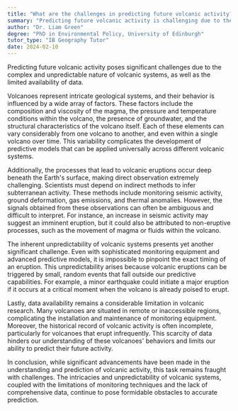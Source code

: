 ```yaml
---
title: "What are the challenges in predicting future volcanic activity?"
summary: "Predicting future volcanic activity is challenging due to the complex, unpredictable nature of volcanic systems and limited data availability."
author: "Dr. Liam Green"
degree: "PhD in Environmental Policy, University of Edinburgh"
tutor_type: "IB Geography Tutor"
date: 2024-02-10
---
```


Predicting future volcanic activity poses significant challenges due to the complex and unpredictable nature of volcanic systems, as well as the limited availability of data.

Volcanoes represent intricate geological systems, and their behavior is influenced by a wide array of factors. These factors include the composition and viscosity of the magma, the pressure and temperature conditions within the volcano, the presence of groundwater, and the structural characteristics of the volcano itself. Each of these elements can vary considerably from one volcano to another, and even within a single volcano over time. This variability complicates the development of predictive models that can be applied universally across different volcanic systems.

Additionally, the processes that lead to volcanic eruptions occur deep beneath the Earth's surface, making direct observation extremely challenging. Scientists must depend on indirect methods to infer subterranean activity. These methods include monitoring seismic activity, ground deformation, gas emissions, and thermal anomalies. However, the signals obtained from these observations can often be ambiguous and difficult to interpret. For instance, an increase in seismic activity may suggest an imminent eruption, but it could also be attributed to non-eruptive processes, such as the movement of magma or fluids within the volcano.

The inherent unpredictability of volcanic systems presents yet another significant challenge. Even with sophisticated monitoring equipment and advanced predictive models, it is impossible to pinpoint the exact timing of an eruption. This unpredictability arises because volcanic eruptions can be triggered by small, random events that fall outside our predictive capabilities. For example, a minor earthquake could initiate a major eruption if it occurs at a critical moment when the volcano is already poised to erupt.

Lastly, data availability remains a considerable limitation in volcanic research. Many volcanoes are situated in remote or inaccessible regions, complicating the installation and maintenance of monitoring equipment. Moreover, the historical record of volcanic activity is often incomplete, particularly for volcanoes that erupt infrequently. This scarcity of data hinders our understanding of these volcanoes' behaviors and limits our ability to predict their future activity.

In conclusion, while significant advancements have been made in the understanding and prediction of volcanic activity, this task remains fraught with challenges. The intricacies and unpredictability of volcanic systems, coupled with the limitations of monitoring techniques and the lack of comprehensive data, continue to pose formidable obstacles to accurate prediction.
    